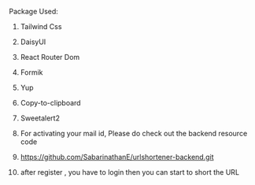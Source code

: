 Package Used:
1) Tailwind Css
2) DaisyUI
3) React Router Dom
4) Formik
5) Yup
6) Copy-to-clipboard
7) Sweetalert2

1) For activating your mail id, Please do check out the backend resource code
2) https://github.com/SabarinathanE/urlshortener-backend.git
3) after register , you have to login then you can start to short the URL

   
